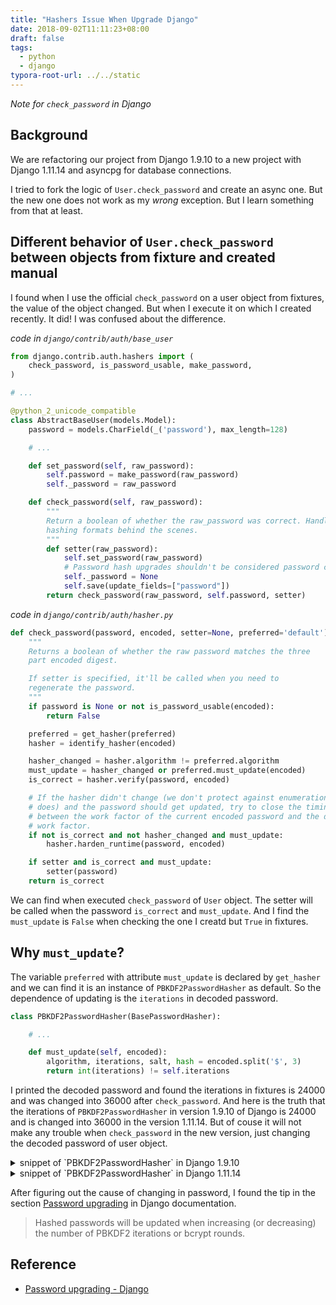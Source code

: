 ```yaml
---
title: "Hashers Issue When Upgrade Django"
date: 2018-09-02T11:11:23+08:00
draft: false
tags:
  - python
  - django
typora-root-url: ../../static
---
```


_Note for `check_password` in Django_

## Background

We are refactoring our project from Django 1.9.10 to a new project with Django 1.11.14 and asyncpg for database connections.

I tried to fork the logic of `User.check_password` and create an async one. But the new one does not work as my _wrong_ exception. But I learn something from that at least.

## Different behavior of `User.check_password` between objects from fixture and created manual

I found when I use the official `check_password` on a user object from fixtures, the value of the object changed. But when I execute it on which I created recently. It did! I was confused about the difference.

_code in `django/contrib/auth/base_user`_

```python
from django.contrib.auth.hashers import (
    check_password, is_password_usable, make_password,
)

# ...

@python_2_unicode_compatible
class AbstractBaseUser(models.Model):
    password = models.CharField(_('password'), max_length=128)

    # ...

    def set_password(self, raw_password):
        self.password = make_password(raw_password)
        self._password = raw_password

    def check_password(self, raw_password):
        """
        Return a boolean of whether the raw_password was correct. Handles
        hashing formats behind the scenes.
        """
        def setter(raw_password):
            self.set_password(raw_password)
            # Password hash upgrades shouldn't be considered password changes.
            self._password = None
            self.save(update_fields=["password"])
        return check_password(raw_password, self.password, setter)
```

_code in `django/contrib/auth/hasher.py`_

```python
def check_password(password, encoded, setter=None, preferred='default'):
    """
    Returns a boolean of whether the raw password matches the three
    part encoded digest.

    If setter is specified, it'll be called when you need to
    regenerate the password.
    """
    if password is None or not is_password_usable(encoded):
        return False

    preferred = get_hasher(preferred)
    hasher = identify_hasher(encoded)

    hasher_changed = hasher.algorithm != preferred.algorithm
    must_update = hasher_changed or preferred.must_update(encoded)
    is_correct = hasher.verify(password, encoded)

    # If the hasher didn't change (we don't protect against enumeration if it
    # does) and the password should get updated, try to close the timing gap
    # between the work factor of the current encoded password and the default
    # work factor.
    if not is_correct and not hasher_changed and must_update:
        hasher.harden_runtime(password, encoded)

    if setter and is_correct and must_update:
        setter(password)
    return is_correct
```

We can find when executed `check_password` of `User` object. The setter will be called when the password `is_correct` and `must_update`. And I find the `must_update` is `False` when checking the one I creatd but `True` in fixtures.

## Why `must_update`?

The variable `preferred` with attribute `must_update` is declared by `get_hasher` and we can find it is an instance of `PBKDF2PasswordHasher` as default. So the dependence of updating is the `iterations` in decoded password.

```python
class PBKDF2PasswordHasher(BasePasswordHasher):

    # ...

    def must_update(self, encoded):
        algorithm, iterations, salt, hash = encoded.split('$', 3)
        return int(iterations) != self.iterations
```

I printed the decoded password and found the iterations in fixtures is 24000 and was changed into 36000 after `check_password`. And here is the truth that the iterations of `PBKDF2PasswordHasher` in version 1.9.10 of Django is 24000 and is changed into 36000 in the version 1.11.14. But of couse it will not make any trouble when `check_password` in the new version, just changing the decoded password of user object.


<details><summary>snippet of `PBKDF2PasswordHasher` in Django 1.9.10</summary>
<p>

```python
class PBKDF2PasswordHasher(BasePasswordHasher):
    """
    Secure password hashing using the PBKDF2 algorithm (recommended)

    Configured to use PBKDF2 + HMAC + SHA256.
    The result is a 64 byte binary string.  Iterations may be changed
    safely but you must rename the algorithm if you change SHA256.
    """
    algorithm = "pbkdf2_sha256"
    iterations = 24000
    digest = hashlib.sha256

    # ...
```

</p>
</details>

<details><summary>snippet of `PBKDF2PasswordHasher` in Django 1.11.14</summary>
<p>

```python
class PBKDF2PasswordHasher(BasePasswordHasher):
    """
    Secure password hashing using the PBKDF2 algorithm (recommended)

    Configured to use PBKDF2 + HMAC + SHA256.
    The result is a 64 byte binary string.  Iterations may be changed
    safely but you must rename the algorithm if you change SHA256.
    """
    algorithm = "pbkdf2_sha256"
    iterations = 36000
    digest = hashlib.sha256

    # ...
```

</p>
</details>

After figuring out the cause of changing in password, I found the tip in the section [Password upgrading](https://docs.djangoproject.com/en/2.1/topics/auth/passwords/#password-upgrading) in Django documentation.

> Hashed passwords will be updated when increasing (or decreasing) the number of PBKDF2 iterations or bcrypt rounds.

## Reference

- [Password upgrading - Django](https://docs.djangoproject.com/en/2.1/topics/auth/passwords/#password-upgrading)
